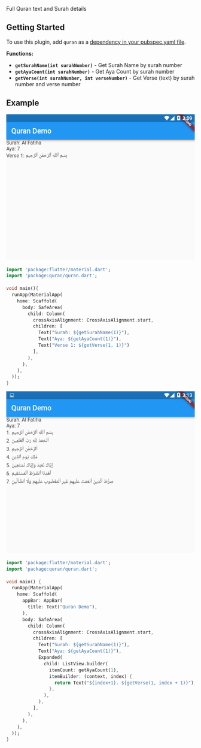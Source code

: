 Full Quran text and Surah details

## Getting Started

To use this plugin, add `quran` as a [dependency in your pubspec.yaml file](https://flutter.io/platform-plugins/).

**Functions:**

* **`getSurahName(int surahNumber)`** - Get Surah Name by surah number
* **`getAyaCount(int surahNumber)`** - Get Aya Count by surah number
* **`getVerse(int surahNumber, int verseNumber)`** - Get Verse (text) by surah number and verse number

## Example
![example](./images/1.png)

```dart
import 'package:flutter/material.dart';
import 'package:quran/quran.dart';

void main(){
  runApp(MaterialApp(
    home: Scaffold(
      body: SafeArea(
        child: Column(
          crossAxisAlignment: CrossAxisAlignment.start,
          children: [
            Text("Surah: ${getSurahName(1)}"),
            Text("Aya: ${getAyaCount(1)}"),
            Text("Verse 1: ${getVerse(1, 1)}")
          ],
        ),
      ),
    ),
  ));
}
```

![example2](./images/2.png)

```dart
import 'package:flutter/material.dart';
import 'package:quran/quran.dart';

void main() {
  runApp(MaterialApp(
    home: Scaffold(
      appBar: AppBar(
        title: Text("Quran Demo"),
      ),
      body: SafeArea(
        child: Column(
          crossAxisAlignment: CrossAxisAlignment.start,
          children: [
            Text("Surah: ${getSurahName(1)}"),
            Text("Aya: ${getAyaCount(1)}"),
            Expanded(
              child: ListView.builder(
                itemCount: getAyaCount(1),
                itemBuilder: (context, index) {
                  return Text("${index+1}. ${getVerse(1, index + 1)}");
                },
              ),
            ),
          ],
        ),
      ),
    ),
  ));
}
```
